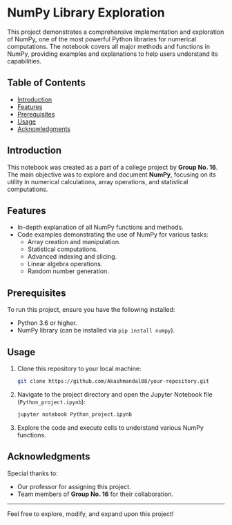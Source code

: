 # NumPy Library Exploration

This project demonstrates a comprehensive implementation and exploration of NumPy, one of the most powerful Python libraries for numerical computations. The notebook covers all major methods and functions in NumPy, providing examples and explanations to help users understand its capabilities.

## Table of Contents
- [Introduction](#introduction)
- [Features](#features)
- [Prerequisites](#prerequisites)
- [Usage](#usage)
- [Acknowledgments](#acknowledgments)

## Introduction
This notebook was created as a part of a college project by **Group No. 16**. The main objective was to explore and document **NumPy**, focusing on its utility in numerical calculations, array operations, and statistical computations.

## Features
- In-depth explanation of all NumPy functions and methods.
- Code examples demonstrating the use of NumPy for various tasks:
  - Array creation and manipulation.
  - Statistical computations.
  - Advanced indexing and slicing.
  - Linear algebra operations.
  - Random number generation.

## Prerequisites
To run this project, ensure you have the following installed:
- Python 3.6 or higher.
- NumPy library (can be installed via `pip install numpy`).

## Usage
1. Clone this repository to your local machine:
   ```bash
   git clone https://github.com/Akashmandal08/your-repository.git
   ```
2. Navigate to the project directory and open the Jupyter Notebook file (`Python_project.ipynb`):
   ```bash
   jupyter notebook Python_project.ipynb
   ```
3. Explore the code and execute cells to understand various NumPy functions.

## Acknowledgments
Special thanks to:
- Our professor for assigning this project.
- Team members of **Group No. 16** for their collaboration.

---
Feel free to explore, modify, and expand upon this project!
